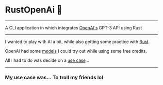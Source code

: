 # RustOpenAi 🤖

--- 

A CLI application in which integrates [OpenAI's](https://openai.com/api/) GPT-3 API using Rust

---

I wanted to play with AI a bit, while also getting some practice with [Rust](https://www.rust-lang.org/).

OpenAI had some [models](https://beta.openai.com/docs/models/overview) I could try out while using some free credits.

All I had to do was decide on a [use case](https://beta.openai.com/examples/)...

---

### My use case was... To troll my friends lol
